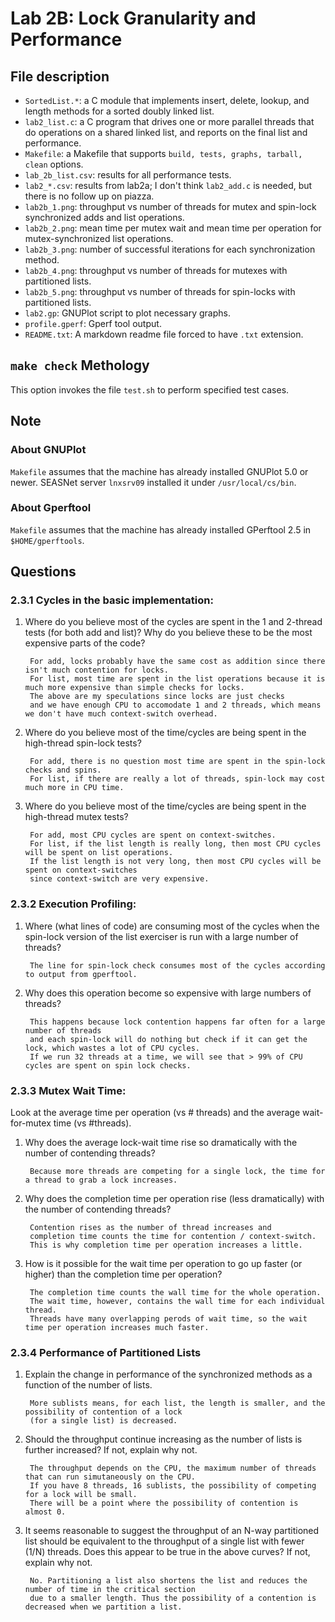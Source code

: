 # Lab 2B: Lock Granularity and Performance
## File description
* `SortedList.*`: a C module that implements insert, delete, lookup, and length methods for a sorted doubly linked list.
* `lab2_list.c`: a C program that drives one or more parallel threads that do operations on a shared linked list, and reports on the final list and performance.
* `Makefile`: a Makefile that supports `build, tests, graphs, tarball, clean` options.
* `lab_2b_list.csv`: results for all performance tests.
* `lab2_*.csv`: results from lab2a; I don't think `lab2_add.c` is needed, but there is no follow up on piazza.
* `lab2b_1.png`: throughput vs number of threads for mutex and spin-lock synchronized adds and list operations.
* `lab2b_2.png`: mean time per mutex wait and mean time per operation for mutex-synchronized list operations.
* `lab2b_3.png`: number of successful iterations for each synchronization method.
* `lab2b_4.png`: throughput vs number of threads for mutexes with partitioned lists.
* `lab2b_5.png`: throughput vs number of threads for spin-locks with partitioned lists.
* `lab2.gp`: GNUPlot script to plot necessary graphs.
* `profile.gperf`: Gperf tool output.
* `README.txt`: A markdown readme file forced to have `.txt` extension.

## `make check` Methology
This option invokes the file `test.sh` to perform specified test cases.

## Note 
### About GNUPlot
`Makefile` assumes that the machine has already installed GNUPlot 5.0 or newer. SEASNet server `lnxsrv09` installed it under `/usr/local/cs/bin`.
### About Gperftool
`Makefile` assumes that the machine has already installed GPerftool 2.5 in `$HOME/gperftools`. 

## Questions
### 2.3.1 Cycles in the basic implementation:
1. Where do you believe most of the cycles are spent in the 1 and 2-thread tests (for both add and list)?  Why do you believe these to be the most expensive parts of the code?

        For add, locks probably have the same cost as addition since there isn't much contention for locks. 
        For list, most time are spent in the list operations because it is much more expensive than simple checks for locks.
        The above are my speculations since locks are just checks 
        and we have enough CPU to accomodate 1 and 2 threads, which means we don't have much context-switch overhead.

2. Where do you believe most of the time/cycles are being spent in the high-thread spin-lock tests?

        For add, there is no question most time are spent in the spin-lock checks and spins.
        For list, if there are really a lot of threads, spin-lock may cost much more in CPU time.

3. Where do you believe most of the time/cycles are being spent in the high-thread mutex tests?
    
        For add, most CPU cycles are spent on context-switches.
        For list, if the list length is really long, then most CPU cycles will be spent on list operations.
        If the list length is not very long, then most CPU cycles will be spent on context-switches 
        since context-switch are very expensive.

### 2.3.2 Execution Profiling:
1. Where (what lines of code) are consuming most of the cycles when the spin-lock version of the list exerciser is run with a large number of threads?

        The line for spin-lock check consumes most of the cycles according to output from gperftool.

2. Why does this operation become so expensive with large numbers of threads?

        This happens because lock contention happens far often for a large number of threads 
        and each spin-lock will do nothing but check if it can get the lock, which wastes a lot of CPU cycles.
        If we run 32 threads at a time, we will see that > 99% of CPU cycles are spent on spin lock checks.

### 2.3.3 Mutex Wait Time:
Look at the average time per operation (vs # threads) and the average wait-for-mutex time (vs #threads).  
1. Why does the average lock-wait time rise so dramatically with the number of contending threads?

        Because more threads are competing for a single lock, the time for a thread to grab a lock increases.

2. Why does the completion time per operation rise (less dramatically) with the number of contending threads?

        Contention rises as the number of thread increases and 
        completion time counts the time for contention / context-switch. 
        This is why completion time per operation increases a little.

3. How is it possible for the wait time per operation to go up faster (or higher) than the completion time per operation?

        The completion time counts the wall time for the whole operation. 
        The wait time, however, contains the wall time for each individual thread. 
        Threads have many overlapping perods of wait time, so the wait time per operation increases much faster.

### 2.3.4 Performance of Partitioned Lists
1. Explain the change in performance of the synchronized methods as a function of the number of lists.

        More sublists means, for each list, the length is smaller, and the possibility of contention of a lock
        (for a single list) is decreased.

2. Should the throughput continue increasing as the number of lists is further increased?  If not, explain why not.

        The throughput depends on the CPU, the maximum number of threads that can run simutaneously on the CPU. 
        If you have 8 threads, 16 sublists, the possibility of competing for a lock will be small. 
        There will be a point where the possibility of contention is almost 0.

3. It seems reasonable to suggest the throughput of an N-way partitioned list should be equivalent to the throughput of a single list with fewer (1/N) threads.  Does this appear to be true in the above curves?  If not, explain why not.


        No. Partitioning a list also shortens the list and reduces the number of time in the critical section 
        due to a smaller length. Thus the possibility of a contention is decreased when we partition a list.

